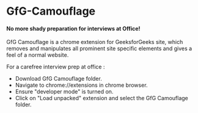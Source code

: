 # GfG-Camouflage

#### No more shady preparation for interviews at Office!

GfG Camouflage is a chrome extension for GeeksforGeeks site, which removes and manipulates all prominent site specific elements and gives a feel of a normal website.

For a carefree interview prep at office :

* Download GfG Camouflage folder.  
* Navigate to chrome://extensions in chrome browser.  
* Ensure "developer mode" is turned on.  
* Click on "Load unpacked" extension and select the GfG Camouflage folder.  
